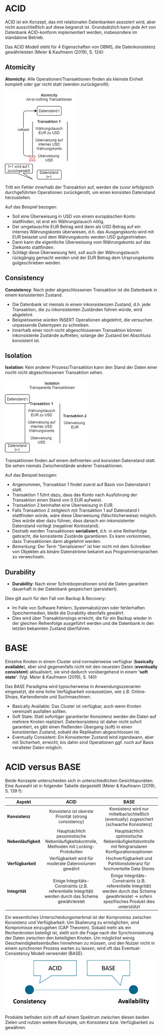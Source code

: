 # ACID
ACID ist ein Konzept, das mit relationalen Datenbanken assoziert wird, aber nicht ausschließlich auf diese begrenzt ist. Grundsätzlich kann jede Art von Datenbank ACID-konform implementiert werden, insbesondere im standalone Betrieb.

Das ACID Modell steht für 4 Eigenschaften von DBMS, die Datenkonsistenz gewährleisten (Meier & Kaufmann (2019), S. 124):

## Atomicity
**Atomicity**: Alle Operationen/Transaktionen finden als kleinste Einheit komplett oder gar nicht statt (werden zurückgerollt).

![ACID Atomicity](gfx/ACID_Atomicity.png)

Tritt ein Fehler innerhalb der Transaktion auf, werden die zuvor erfolgreich durchgeführten Operationen zurückgerollt, um einen konsisten Datenstand herzustellen. 

Auf das Beispiel bezogen: 
- Soll eine Überweisung in USD von einem europäischen Konto stattfinden, ist erst ein Währungstausch nötig.
- Der umgetauschte EUR Betrag wird dann als USD Betrag auf ein internes Währungskonto überwiesen, d.h. das Ausgangskonto wird mit EUR belastet und dem Währungskonto werden USD gutgeshrieben.
- Dann kann die eigentliche Überweisung vom Währungskonto auf das Zielkonto stattfinden.
- Schlägt diese Überweisung fehl, soll auch der Währungstausch rückgängig gemacht werden und der EUR Betrag dem Ursprungskonto gutgeschrieben werden.

## Consistency
**Consistency**: Nach jeder abgeschlossenen Transaktion ist die Datenbank in einem konsistenten Zustand.

- Die Datenbank ist niemals in einem inkonsistenzen Zustand, d.h. jede Transaktion, die zu inkonsistenten Zuständen führen würde, wird abgelehnt.
- Beispielsweise würden INSERT Operationen abgelehnt, die versuchen unpassende Datentypen zu schreiben.
- Innerhalb einer noch nicht abgeschlossenen Transaktion können inkonsistente Zustände auftreten, solange der Zustand bei Abschluss konsistent ist.

## Isolation
**Isolation**: Kein anderer Prozess/Transaktion kann den Stand der Daten einer nocht nicht abgeschlossenen Transaktion sehen.

![ACID Isolation](gfx/ACID_Isolation.png)

Transaktionen finden auf einem definierten und konsisten Datenstand statt. Sie sehen niemals Zwischenstände anderer Transaktionen.

Auf das Beispiel bezogen:
- Angenommen, Transaktion 1 findet zuerst auf Basis von Datenstand t statt.
- Transaktion 1 führt dazu, dass das Konto nach Ausführung der Transaktion einen Stand von 0 EUR aufweist.
- Transaktion 2 beinhaltet eine Überweisung in EUR.
- Falls Transaktion 2 zeitgleich mit Transaktion 1 auf Datenstand t stattfinden würde, wäre diese Überweisung (fälschlicherweise) möglich. Dies würde aber dazu führen, dass danach ein inkonsistenter Datenstand vorliegt (negativer Kontostand).
- Deshalb werden Transaktionen **serialisiert**, d.h. in eine Reihenfolge gebracht, die konsistente Zustände garantieren. Es kann vorkommen, dass Transaktionen dann abgelehnt werden.
- *Bemerkung*: Der Term "Serialisieren" ist hier nicht mit dem Schreiben von Objekten als binäre Datenströme bekannt aus Programmiersprachen zu verwechseln.

## Durability
- **Durability**: Nach einer Schreiboperationen sind die Daten garantiert dauerhaft in der Datenbank gespeichert (persistiert).

Dies gilt auch für den Fall von Backup & Recovery:
- Im Falle von Software Fehlern, Systemabstürzen oder fehlerhaften Speichermedien, bleibt die Durability ebenfalls gewährt.
- Dies wird über Transaktionslogs erreicht, die für ein Backup wieder in der gleichen Reihenfolge ausgeführt werden und die Datenbank in den letzten bekannten Zustand überführen.

# BASE
Einzelne Knoten in einem Cluster sind normalerweise verfügbar (**basically available**), aber sind gegenenfalls nicht mit den neuesten Daten (**eventually consistent**) aktualisiert, sie sind dadurch vorübergehend in einem **'soft state'**. (Vgl. Meier & Kaufmann (2019), S. 140)

Das BASE Paradigma wird typischerweise in Anwendungsszenarien eingesetzt, die eine hohe Verfügbarkeit voraussetzen, wie z.B. Online-Shops, Kartendienste und Suchmaschinen. 
- Basically Available: Das Cluster ist verfügbar, auch wenn Knoten vereinzelt ausfallen sollten. 
- Soft State: Statt sofortiger garantierter Konsistenz werden die Daten auf mehrere Knoten repliziert. Datenkonsistenz ist daher nicht sofort garantiert, es gibt einen fließenden Übergang (soft) in einen konsistenten Zustand, sobald die Replikation abgeschlossen ist.
- Eventually Consistent: Ein Konsistenter Zustand wird irgendwann, aber mit Sicherheit, erreicht, bis dahin sind Operationen ggf. noch auf Basis veralteter Daten möglich.

# ACID versus BASE
Beide Konzepte unterscheiden sich in unterschiedlichen Gesichtspunkten. Eine Auswahl ist in folgender Tabelle dargestellt (Meier & Kaufmann (2019), S. 139 f):

| Aspekt   |      ACID      | BASE |
|----------|:-------------:|:------:|
| **Konsistenz** |    Konsistenz ist oberste Priorität (strong consistency)   | Konsistenz wird nur mittelbar/schließlich (eventually) zugesichert (schwache Konsistenz)  |
| **Nebenläufigkeit** |  Hauptsächlich pessimistische Nebenläufigkeitskontrolle, Methoden mit Locking-Protokollen | Hauptsächlich optimistische Nebenläufigkeitskontrolle mit feingranularen Konfigurationsoptionen|
| **Verfügbarkeit** |  Verfügbarkeit wird für moderate Datenvolumen gewährt | Hochverfügbarkeit und Partitionstoleranz für hochverteilte Data Stores |
| **Integrität** |  Einige Integritäts-Constraints (z.B. referentielle Integrität) werden durch das Schema gewährleistet | Einige Integritäts-Constraints (z.B. referentielle Integrität) werden durch das Schema gewährleistet -> sofern spezifisches Produkt dies unterstützt |

Ein wesentliches Unterscheidungsmerkmal ist der Kompromiss zwischen Konsistenz und Verfügbarkeit: Um Skalierung zu ermöglichen, sind Kompromisse einzugehen (CAP Theorem). Sobald mehr als ein Rechenknoten beteiligt ist, stellt sich die Frage nach der Synchronisierung der Daten zwischen den beteiligten Knoten. Um möglichst wenig Geschwindigkeitseinbußen hinnehmen zu müssen, und den Nutzer nicht in einem synchronen Prozess warten zu lassen, wird oft das Eventual-Consistency Modell verwendet (BASE). 

![BASE 1](gfx/BASE1.png)

Produkte befinden sich oft auf einem Spektrum zwischen diesen beiden Zielen und nutzen weitere Konzepte, um Konsistenz bzw. Verfügbarkeit zu gewähren.
